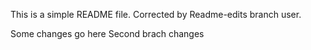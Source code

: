 This is a simple README file.
Corrected by Readme-edits branch user.

Some changes go here
Second brach changes

